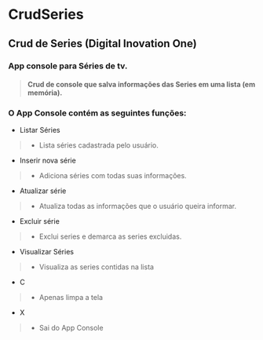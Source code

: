 # CrudSeries

## Crud de Series (Digital Inovation One)

### App console para Séries de tv.
> #### Crud de console que salva informações das Series em uma lista (em memória).

### O App Console contém as seguintes funções:
- Listar Séries
> - Lista séries cadastrada pelo usuário.

- Inserir nova série
> - Adiciona séries com todas suas informações.

- Atualizar série
> - Atualiza todas as informações que o usuário queira informar.

- Excluir série
> - Exclui series e demarca as series excluidas.

- Visualizar Séries
> - Visualiza as series contidas na lista 

- C
> - Apenas limpa a tela 

- X
> - Sai do App Console 
